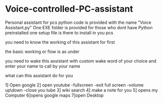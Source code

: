# Voice-controlled-PC-assistant
Personal assistant for pcs 
python code is provided with the name "Voice Assistant.py"
One EXE folder is provided for those who dont have Python preinstalled
one setup file is there to install in you pcs

you need to know the working of this assistant for first

the basic working or flow is as under

you need to wake this assistant with custom wake word of your choice and enter your name to call by your name

what can this assistant do for you

1] Open google
2] open youtube -fullscreen
                -exit full screen
                -volume up\down
                -close you tube
3] wiki search
4] make a note for you
5] opens my Computer
6]opens google maps
7]open Desktop
